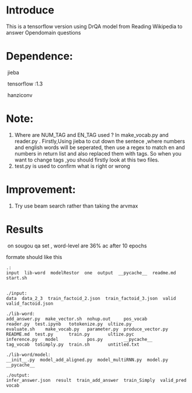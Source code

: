 #  Introduce

This is a tensorflow version using DrQA model from  Reading Wikipedia to answer Opendomain questions

# Dependence:

​	jieba

​	tensorflow :1.3

​	hanziconv

# Note:

1. Where are NUM_TAG and EN_TAG used ?
	In make_vocab.py and  reader.py . Firstly,Using jieba to cut down the sentece ,where numbers and english words will be seperated, then use a regex to match en and numbers  in return list and also replaced them with tags. So when you want to change tags ,you should firstly look at this two files. 
2. test.py is used to confirm what is right or wrong


# Improvement:
1. Try use beam search rather than taking the arvmax


# Results 

​	on sougou qa set , word-level are 36% ac after 10 epochs

formate should like this 

```
.:
input  lib-word  modelRestor  one  output  __pycache__  readme.md  start.sh


./input:
data  data_2_3  train_factoid_2.json  train_factoid_3.json  valid  valid_factoid.json

./lib-word:
add_answer.py  make_vector.sh  nohup.out     pos_vocab          reader.py  test.ipynb   totokenize.py  ultize.py
evaluate.sh    make_vocab.py   parameter.py  produce_vector.py  README.md  test.py      train.py       ultize.pyc
inference.py   model           pos.py        __pycache__        tag_vocab  toSimply.py  train.sh       untitled.txt

./lib-word/model:
__init__.py  model_add_aligned.py  model_multiRNN.py  model.py  __pycache__

./output:
infer_answer.json  result  train_add_answer  train_Simply  valid_pred  vocab


```

